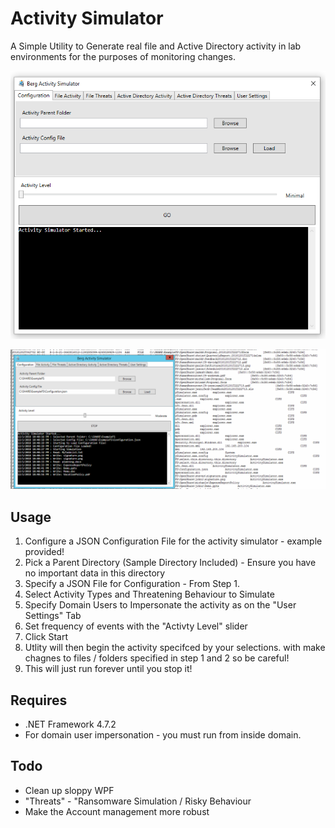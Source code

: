 Activity Simulator
==================
A Simple Utility to Generate real file and Active Directory activity in lab environments for the purposes of monitoring changes.

![](./img/intro.png)

![](./img/simulatordemo.gif)

## Usage
1. Configure a JSON Configuration File for the activity simulator - example provided!
1. Pick a Parent Directory (Sample Directory Included) - Ensure you have no important data in this directory
2. Specify a JSON File for Configuration - From Step 1.
3. Select Activity Types and Threatening Behaviour to Simulate
4. Specify Domain Users to Impersonate the activity as on the "User Settings" Tab
5. Set frequency of events with the "Activty Level" slider
5. Click Start
6. Utlity will then begin the activity specifced by your selections. with  make chagnes to files / folders specified in step 1 and 2 so be careful!
7. This will just run forever until you stop it!

## Requires
+ .NET Framework 4.7.2
+ For domain user impersonation - you must run from inside domain.

## Todo 
+ Clean up sloppy WPF
+ "Threats" - "Ransomware Simulation / Risky Behaviour
+ Make the Account management more robust


